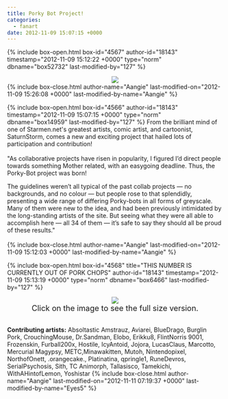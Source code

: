 ```yaml
---
title: Porky Bot Project!
categories:
  - fanart
date: 2012-11-09 15:07:15 +0000
---
```

{% include box-open.html box-id="4567" author-id="18143" timestamp="2012-11-09 15:12:22 +0000" type="norm" dbname="box52732" last-modified-by="127" %}
<center><img src="http://local-static0.forum-files.fobby.net/forum_attachments/0032/2295/Logo.png" /></center>
{% include box-close.html author-name="Aangie" last-modified-on="2012-11-09 15:26:08 +0000" last-modified-by-name="Aangie" %}

{% include box-open.html box-id="4566" author-id="18143" timestamp="2012-11-09 15:07:15 +0000" type="norm" dbname="box14959" last-modified-by="127" %}
From the brilliant mind of one of Starmen.net's greatest artists, comic artist, and cartoonist, SaturnStorm, comes a new and exciting project that hailed lots of participation and contribution!
<br>
<br>
"As collaborative projects have risen in popularity, I figured I’d direct people towards something Mother related, with an easygoing deadline. Thus, the Porky-Bot project was born!

The guidelines weren’t all typical of the past collab projects — no backgrounds, and no colour — but people rose to that splendidly, presenting a wide range of differing Porky-bots in all forms of greyscale. Many of them were new to the idea, and had been previously intimidated by the long-standing artists of the site. But seeing what they were all able to accomplish here — all 34 of them — it’s safe to say they should all be proud of these results." </br></br>
{% include box-close.html author-name="Aangie" last-modified-on="2012-11-09 15:12:03 +0000" last-modified-by-name="Aangie" %}

{% include box-open.html box-id="4568" title="THIS NUMBER IS CURRENTLY OUT OF PORK CHOPS" author-id="18143" timestamp="2012-11-09 15:13:19 +0000" type="norm" dbname="box6466" last-modified-by="127" %}
<center><a href="http://starmen.net/fanart/community/Porky-bot-Invasion.png"><img src="http://starmen.net/fanart/community/PorkyBotSmall.png" border="0" /></a><br />
<font size="+1">Click on the image to see the full size version.</font></center><br />

<b>Contributing artists:</b> Absoltastic
Amstrauz, Aviarei, BlueDrago, Burglin Pork, CrouchingMouse, Dr.Sandman, Elobo, Erikku8, FlintNorris 9001, Frozenskin, Furball200x, Hostile, IcyAntoid, Jojora, LucasClaus, Marcotto, Mercurial Magypsy, METC,Minawakitten, Mutoh, Nintendopixel, NorthofOnett, .orangecake., Platinatina, qpringle1, RuneDevros, SerialPsychosis, Sith, TC Animorph, Tallasisco, Tamekichi, WithAHintofLemon, Yoshistar
{% include box-close.html author-name="Aangie" last-modified-on="2012-11-11 07:19:37 +0000" last-modified-by-name="Eyes5" %}
